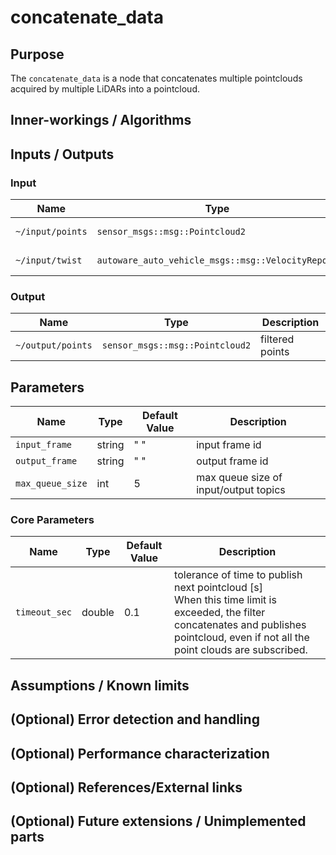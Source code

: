 # concatenate_data

## Purpose

The `concatenate_data` is a node that concatenates multiple pointclouds acquired by multiple LiDARs into a pointcloud.

## Inner-workings / Algorithms

## Inputs / Outputs

### Input

| Name             | Type                                              | Description      |
| ---------------- | ------------------------------------------------- | ---------------- |
| `~/input/points` | `sensor_msgs::msg::Pointcloud2`                   | reference points |
| `~/input/twist`  | `autoware_auto_vehicle_msgs::msg::VelocityReport` | vehicle velocity |

### Output

| Name              | Type                            | Description     |
| ----------------- | ------------------------------- | --------------- |
| `~/output/points` | `sensor_msgs::msg::Pointcloud2` | filtered points |

## Parameters

| Name             | Type   | Default Value | Description                           |
| ---------------- | ------ | ------------- | ------------------------------------- |
| `input_frame`    | string | " "           | input frame id                        |
| `output_frame`   | string | " "           | output frame id                       |
| `max_queue_size` | int    | 5             | max queue size of input/output topics |

### Core Parameters

| Name          | Type   | Default Value | Description                                                                                                                                                                              |
| ------------- | ------ | ------------- | ---------------------------------------------------------------------------------------------------------------------------------------------------------------------------------------- |
| `timeout_sec` | double | 0.1           | tolerance of time to publish next pointcloud [s]<br>When this time limit is exceeded, the filter concatenates and publishes pointcloud, even if not all the point clouds are subscribed. |

## Assumptions / Known limits

## (Optional) Error detection and handling

## (Optional) Performance characterization

## (Optional) References/External links

## (Optional) Future extensions / Unimplemented parts
